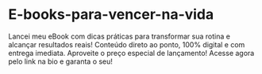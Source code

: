 # E-books-para-vencer-na-vida
Lancei meu eBook com dicas práticas para transformar sua rotina e alcançar resultados reais! Conteúdo direto ao ponto, 100% digital e com entrega imediata. Aproveite o preço especial de lançamento! Acesse agora pelo link na bio e garanta o seu!
